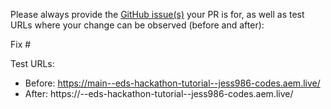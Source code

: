 Please always provide the [GitHub issue(s)](../issues) your PR is for, as well as test URLs where your change can be observed (before and after):

Fix #<gh-issue-id>

Test URLs:
- Before: https://main--eds-hackathon-tutorial--jess986-codes.aem.live/
- After: https://<branch>--eds-hackathon-tutorial--jess986-codes.aem.live/
